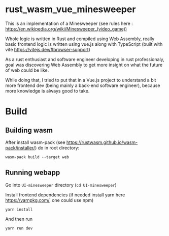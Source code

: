 # rust_wasm_vue_minesweeper

This is an implementation of a Minesweeper (see rules here : https://en.wikipedia.org/wiki/Minesweeper_(video_game))

Whole logic is written in Rust and compiled using Web Assembly, really basic frontend logic is written using vue.js along with TypeScript (built with vite https://vitejs.dev/#browser-support)

As a rust enthusiast and software engineer developing in rust professionaly, goal was discovering Web Assembly to get more insight on what the future of web could be like.

While doing that, I tried to put that in a Vue.js project to understand a bit more frontend dev (being mainly a back-end software engineer), because more knowledge is always good to take.

# Build

## Building wasm

After install wasm-pack (see https://rustwasm.github.io/wasm-pack/installer/) do in root directory:

``` 
wasm-pack build --target web
```

## Running webapp

Go into `UI-minesweeper` directory (`cd UI-minesweeper`)

Install frontend dependencies (if needed install yarn here https://yarnpkg.com/, one could use npm)

```
yarn install
```

And then run 

``` 
yarn run dev
```

